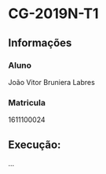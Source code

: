 # CG-2019N-T1
## Informações
### Aluno
  João Vitor Bruniera Labres
### Matricula
  1611100024
## Execução:
  ...

